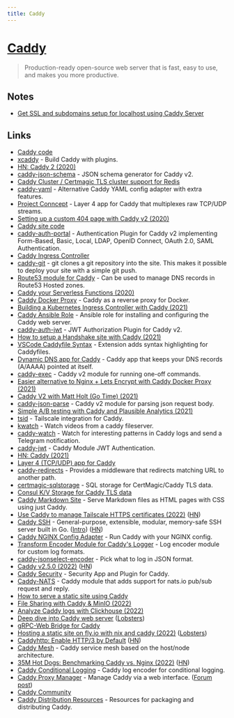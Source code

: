 ```yaml
---
title: Caddy
---
```


# [Caddy](https://caddyserver.com/)

> Production-ready open-source web server that is fast, easy to use, and makes you more productive.

## Notes

- [Get SSL and subdomains setup for localhost using Caddy Server](https://twitter.com/HunterBecton/status/1386762000387088385)

## Links

- [Caddy code](https://github.com/mholt/caddy)
- [xcaddy](https://github.com/caddyserver/xcaddy) - Build Caddy with plugins.
- [HN: Caddy 2 (2020)](https://news.ycombinator.com/item?id=23070567)
- [caddy-json-schema](https://github.com/abiosoft/caddy-json-schema) - JSON schema generator for Caddy v2.
- [Caddy Cluster / Certmagic TLS cluster support for Redis](https://github.com/gamalan/caddy-tlsredis)
- [caddy-yaml](https://github.com/abiosoft/caddy-yaml) - Alternative Caddy YAML config adapter with extra features.
- [Project Conncept](https://github.com/mholt/conncept) - Layer 4 app for Caddy that multiplexes raw TCP/UDP streams.
- [Setting up a custom 404 page with Caddy v2 (2020)](https://vivekseth.com/caddy-custom-404/)
- [Caddy site code](https://github.com/caddyserver/website)
- [caddy-auth-portal](https://github.com/greenpau/caddy-auth-portal) - Authentication Plugin for Caddy v2 implementing Form-Based, Basic, Local, LDAP, OpenID Connect, OAuth 2.0, SAML Authentication.
- [Caddy Ingress Controller](https://github.com/caddyserver/ingress)
- [caddy-git](https://github.com/abiosoft/caddy-git) - git clones a git repository into the site. This makes it possible to deploy your site with a simple git push.
- [Route53 module for Caddy](https://github.com/caddy-dns/route53) - Can be used to manage DNS records in Route53 Hosted zones.
- [Caddy your Serverless Functions (2020)](https://www.briangershon.com/blog/caddy-your-serverless-functions/)
- [Caddy Docker Proxy](https://github.com/lucaslorentz/caddy-docker-proxy) - Caddy as a reverse proxy for Docker.
- [Building a Kubernetes Ingress Controller with Caddy (2021)](https://dgraph.io/blog/post/building-a-kubernetes-ingress-controller-with-caddy/)
- [Caddy Ansible Role](https://github.com/caddy-ansible/caddy-ansible) - Ansible role for installing and configuring the Caddy web server.
- [caddy-auth-jwt](https://github.com/greenpau/caddy-auth-jwt) - JWT Authorization Plugin for Caddy v2.
- [How to setup a Handshake site with Caddy (2021)](https://blog.webb.page/2021-05-15-secure-handshake-and-caddy.txt)
- [VSCode Caddyfile Syntax](https://github.com/Zamerick/vscode-caddyfile-syntax) - Extension adds syntax highlighting for Caddyfiles.
- [Dynamic DNS app for Caddy](https://github.com/mholt/caddy-dynamicdns) - Caddy app that keeps your DNS records (A/AAAA) pointed at itself.
- [caddy-exec](https://github.com/abiosoft/caddy-exec) - Caddy v2 module for running one-off commands.
- [Easier alternative to Nginx + Lets Encrypt with Caddy Docker Proxy (2021)](https://matduggan.com/easier-alternative-to-nginx-lets-encrypt-with-caddy/)
- [Caddy V2 with Matt Holt (Go Time) (2021)](https://changelog.com/gotime/193)
- [caddy-json-parse](https://github.com/abiosoft/caddy-json-parse) - Caddy v2 module for parsing json request body.
- [Simple A/B testing with Caddy and Plausible Analytics (2021)](https://bradleyjkemp.dev/post/simple-a/b-testing-with-caddy-and-plausible-analytics/)
- [tsid](https://github.com/astrophena/tsid) - Tailscale integration for Caddy.
- [kwatch](https://github.com/ibrokemypie/kwatch) - Watch videos from a caddy fileserver.
- [caddy-watch](https://github.com/losfair/caddy-watch) - Watch for interesting patterns in Caddy logs and send a Telegram notification.
- [caddy-jwt](https://github.com/ggicci/caddy-jwt) - Caddy Module JWT Authentication.
- [HN: Caddy (2021)](https://news.ycombinator.com/item?id=29378030)
- [Layer 4 (TCP/UDP) app for Caddy](https://github.com/mholt/caddy-l4)
- [caddy-redirects](https://github.com/vinissimus/caddy-redirects) - Provides a middleware that redirects matching URL to another path.
- [certmagic-sqlstorage](https://github.com/yroc92/postgres-storage) - SQL storage for CertMagic/Caddy TLS data.
- [Consul K/V Storage for Caddy TLS data](https://github.com/pteich/caddy-tlsconsul)
- [Caddy Markdown Site](https://github.com/dbohdan/caddy-markdown-site) - Serve Markdown files as HTML pages with CSS using just Caddy.
- [Use Caddy to manage Tailscale HTTPS certificates (2022)](https://tailscale.com/blog/caddy/) ([HN](https://news.ycombinator.com/item?id=30687282))
- [Caddy SSH](https://github.com/mohammed90/caddy-ssh) - General-purpose, extensible, modular, memory-safe SSH server built in Go. ([Intro](https://www.caffeinatedwonders.com/2022/03/28/new-ssh-server/)) ([HN](https://news.ycombinator.com/item?id=30830749))
- [Caddy NGINX Config Adapter](https://github.com/caddyserver/nginx-adapter) - Run Caddy with your NGINX config.
- [Transform Encoder Module for Caddy's Logger](https://github.com/caddyserver/transform-encoder) - Log encoder module for custom log formats.
- [caddy-jsonselect-encoder](https://github.com/leodido/caddy-jsonselect-encoder) - Pick what to log in JSON format.
- [Caddy v2.5.0 (2022)](https://github.com/caddyserver/caddy/releases/tag/v2.5.0) ([HN](https://news.ycombinator.com/item?id=31170280))
- [Caddy Security](https://github.com/greenpau/caddy-security) - Security App and Plugin for Caddy.
- [Caddy-NATS](https://github.com/codegangsta/caddy-nats) - Caddy module that adds support for nats.io pub/sub request and reply.
- [How to serve a static site using Caddy](https://ellen.dev/serve-static-site-using-caddy.html)
- [File Sharing with Caddy & MinIO (2022)](https://tech.marksblogg.com/caddy-https-minio.html)
- [Analyze Caddy logs with Clickhouse (2022)](https://abdullin.com/analyze-caddy-logs-with-clickhouse/)
- [Deep dive into Caddy web server](https://sourcegraph.com/notebooks/Tm90ZWJvb2s6MTM2Nw==) ([Lobsters](https://lobste.rs/s/11jyv6/deep_dive_into_caddy_web_server))
- [gRPC-Web Bridge for Caddy](https://github.com/mholt/caddy-grpc-web)
- [Hosting a static site on fly.io with nix and caddy (2022)](https://mat.services/posts/static-site-with-nix-and-caddy/) ([Lobsters](https://lobste.rs/s/qydlal/hosting_static_site_on_fly_io_with_nix))
- [Caddyhttp: Enable HTTP/3 by Default](https://github.com/caddyserver/caddy/pull/4707) ([HN](https://news.ycombinator.com/item?id=32768454))
- [Caddy Mesh](https://github.com/RussellLuo/caddy-mesh) - Caddy service mesh based on the host/node architecture.
- [35M Hot Dogs: Benchmarking Caddy vs. Nginx (2022)](https://blog.tjll.net/reverse-proxy-hot-dog-eating-contest-caddy-vs-nginx/) ([HN](https://news.ycombinator.com/item?id=32865497))
- [Caddy Conditional Logging](https://github.com/leodido/caddy-conditional-logging) - Caddy log encoder for conditional logging.
- [Caddy Proxy Manager](https://github.com/Pacerino/CaddyProxyManager) - Manage Caddy via a web interface. ([Forum post](https://caddy.community/t/so-ive-created-a-web-ui-for-caddy/17278?u=matt))
- [Caddy Community](https://caddy.community/)
- [Caddy Distribution Resources](https://github.com/caddyserver/dist) - Resources for packaging and distributing Caddy.
